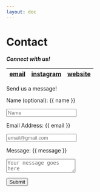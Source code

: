 ```yaml
---
layout: doc
---
```


# Contact

***Connect with us!***

| <a href="mailto:teamtokyoarchive@gmail.com" target="_blank" rel="noreferrer">email</a> | [instagram](https://instagram.com/tokyo__archives) | [website](https://tokyoarchives.co) |
| ----- | -----| -----|

<div> Send us a message!

<p>Name (optional): {{ name }}</p>
<input v-model="name" placeholder="Name" />

<p>Email Address: {{ email }}</p>
<input v-model="email" placeholder="email@gmail.com" />

<p>Message: {{ message }}</p>
<textarea v-model="message" placeholder="Your message goes here"></textarea>

<button>Submit</button>
</div>